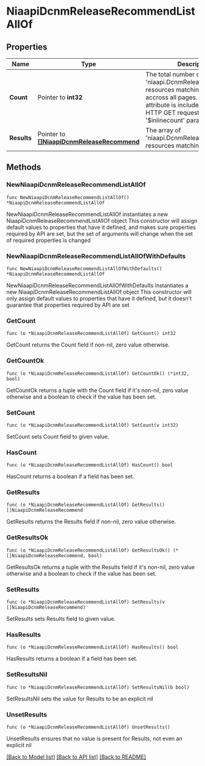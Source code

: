 # NiaapiDcnmReleaseRecommendListAllOf

## Properties

Name | Type | Description | Notes
------------ | ------------- | ------------- | -------------
**Count** | Pointer to **int32** | The total number of &#39;niaapi.DcnmReleaseRecommend&#39; resources matching the request, accross all pages. The &#39;Count&#39; attribute is included when the HTTP GET request includes the &#39;$inlinecount&#39; parameter. | [optional] 
**Results** | Pointer to [**[]NiaapiDcnmReleaseRecommend**](NiaapiDcnmReleaseRecommend.md) | The array of &#39;niaapi.DcnmReleaseRecommend&#39; resources matching the request. | [optional] 

## Methods

### NewNiaapiDcnmReleaseRecommendListAllOf

`func NewNiaapiDcnmReleaseRecommendListAllOf() *NiaapiDcnmReleaseRecommendListAllOf`

NewNiaapiDcnmReleaseRecommendListAllOf instantiates a new NiaapiDcnmReleaseRecommendListAllOf object
This constructor will assign default values to properties that have it defined,
and makes sure properties required by API are set, but the set of arguments
will change when the set of required properties is changed

### NewNiaapiDcnmReleaseRecommendListAllOfWithDefaults

`func NewNiaapiDcnmReleaseRecommendListAllOfWithDefaults() *NiaapiDcnmReleaseRecommendListAllOf`

NewNiaapiDcnmReleaseRecommendListAllOfWithDefaults instantiates a new NiaapiDcnmReleaseRecommendListAllOf object
This constructor will only assign default values to properties that have it defined,
but it doesn't guarantee that properties required by API are set

### GetCount

`func (o *NiaapiDcnmReleaseRecommendListAllOf) GetCount() int32`

GetCount returns the Count field if non-nil, zero value otherwise.

### GetCountOk

`func (o *NiaapiDcnmReleaseRecommendListAllOf) GetCountOk() (*int32, bool)`

GetCountOk returns a tuple with the Count field if it's non-nil, zero value otherwise
and a boolean to check if the value has been set.

### SetCount

`func (o *NiaapiDcnmReleaseRecommendListAllOf) SetCount(v int32)`

SetCount sets Count field to given value.

### HasCount

`func (o *NiaapiDcnmReleaseRecommendListAllOf) HasCount() bool`

HasCount returns a boolean if a field has been set.

### GetResults

`func (o *NiaapiDcnmReleaseRecommendListAllOf) GetResults() []NiaapiDcnmReleaseRecommend`

GetResults returns the Results field if non-nil, zero value otherwise.

### GetResultsOk

`func (o *NiaapiDcnmReleaseRecommendListAllOf) GetResultsOk() (*[]NiaapiDcnmReleaseRecommend, bool)`

GetResultsOk returns a tuple with the Results field if it's non-nil, zero value otherwise
and a boolean to check if the value has been set.

### SetResults

`func (o *NiaapiDcnmReleaseRecommendListAllOf) SetResults(v []NiaapiDcnmReleaseRecommend)`

SetResults sets Results field to given value.

### HasResults

`func (o *NiaapiDcnmReleaseRecommendListAllOf) HasResults() bool`

HasResults returns a boolean if a field has been set.

### SetResultsNil

`func (o *NiaapiDcnmReleaseRecommendListAllOf) SetResultsNil(b bool)`

 SetResultsNil sets the value for Results to be an explicit nil

### UnsetResults
`func (o *NiaapiDcnmReleaseRecommendListAllOf) UnsetResults()`

UnsetResults ensures that no value is present for Results, not even an explicit nil

[[Back to Model list]](../README.md#documentation-for-models) [[Back to API list]](../README.md#documentation-for-api-endpoints) [[Back to README]](../README.md)


